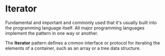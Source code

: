 # Iterator

Fundamental and important and commonly used that it's usually built into the programming language itself. All major programming languages implement the pattern in one way or another.

The **Iterator** pattern defines a cmmon interface or protocol for iterating the elements of a container, such as an array or a tree data structure.

